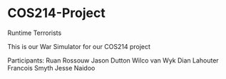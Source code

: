 # COS214-Project
Runtime Terrorists

This is our War Simulator for our COS214 project

Participants:
  Ruan Rossouw
  Jason Dutton
  Wilco van Wyk
  Dian Lahouter
  Francois Smyth
  Jesse Naidoo
